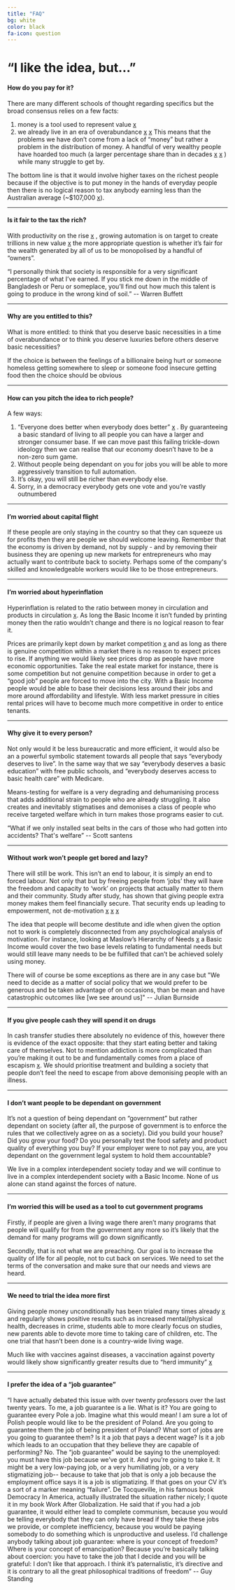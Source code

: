 ```yaml
---
title: "FAQ"
bg: white
color: black
fa-icon: question
---
```


# “I like the idea, but…”

#### How do you pay for it?

There are many different schools of thought regarding specifics but the broad consensus relies on  a few facts:
1. money is a tool used to represent value [x](https://youtu.be/InwVM6s7WoY)
2. we already live in an era of overabundance [x](https://www.domain.com.au/news/empty-homes-the-economic-reasons-behind-investors-keeping-properties-vacant-20170404-gvdc7l/) [x](https://theconversation.com/melbourne-wastes-200-kg-of-food-per-person-a-year-its-time-to-get-serious-60236) 
This means that the problems we have don’t come from a lack of “money” but rather a problem in the distribution of money. A handful of very wealthy people have hoarded too much (a larger percentage share than in decades [x](http://www.chartbookofeconomicinequality.com/inequality-by-country/australia/) [x](https://www.youtube.com/watch?v=0XaiP5rTKL0) ) while many struggle to get by. 

The bottom line is that it would involve higher taxes on the richest people because if the objective is to put money in the hands of everyday people then there is no logical reason to tax anybody earning less than the Australian average (~$107,000 [x](https://www.theguardian.com/business/grogonomics/2015/sep/10/australias-rich-are-getting-richer-everyone-else-is-stagnating)).

---

#### Is it fair to the tax the rich?

With productivity on the rise [x](http://www.tradingeconomics.com/australia/productivity) , growing automation is on target to create trillions in new value [x](http://www.mckinsey.com/global-themes/digital-disruption/harnessing-automation-for-a-future-that-works) the more appropriate question is whether it’s fair for the wealth generated by all of us to be monopolised by a handful of “owners”. 

“I personally think that society is responsible for a very significant percentage of what I’ve earned. If you stick me down in the middle of Bangladesh or Peru or someplace, you’ll find out how much this talent is going to produce in the wrong kind of soil.” -- Warren Buffett

---

#### Why are you entitled to this? 

What is more entitled: to think that you deserve basic necessities in a time of overabundance or to think you deserve luxuries before others deserve basic necessities? 

If the choice is between the feelings of a billionaire being hurt or someone homeless getting somewhere to sleep or someone food insecure getting food then the choice should be obvious

---

#### How can you pitch the idea to rich people? 

A few ways:
1. “Everyone does better when everybody does better” [x](https://www.washingtonpost.com/news/post-nation/wp/2016/03/21/why-a-rockerfeller-a-disney-and-other-millionaires-want-a-tax-hike-on-themselves/) . By guaranteeing a basic standard of living to all people you can have a larger and stronger consumer base. If we can move past this failing trickle-down ideology then we can realise that our economy doesn’t have to be a non-zero sum game.
2. Without people being dependant on you for jobs you will be able to more aggressively transition to full automation.
3. It’s okay, you will still be richer than everybody else.
4. Sorry, in a democracy everybody gets one vote and you’re vastly outnumbered

---

#### I’m worried about capital flight

If these people are only staying in the country so that they can squeeze us for profits then they are people we should welcome leaving. Remember that the economy is driven by demand, not by supply - and by removing their business they are opening up new markets for entrepreneurs who may actually want to contribute back to society. Perhaps some of the company's skilled and knowledgeable workers would like to be those entrepreneurs.

---

#### I’m worried about hyperinflation

Hyperinflation is related to the ratio between money in circulation and products in circulation [x](https://www.youtube.com/watch?v=afWqKcqntfs). As long the Basic Income it isn’t funded by printing money then the ratio wouldn’t change and there is no logical reason to fear it.

Prices are primarily kept down by market competition [x](https://en.wikipedia.org/wiki/Competition_(economics)) and as long as there is genuine competition within a market there is no reason to expect prices to rise. If anything we would likely see prices drop as people have more economic opportunities. Take the real estate market for instance, there is some competition but not genuine competition because in order to get a “good job” people are forced to move into the city. With a Basic Income people would be able to base their decisions less around their jobs and more around affordability and lifestyle. With less market pressure in cities rental prices will have to become much more competitive in order to entice tenants. 

---

#### Why give it to every person?

Not only would it be less bureaucratic and more efficient, it would also be an a powerful symbolic statement towards all people that says “everybody deserves to live”. In the same way that we say “everybody deserves a basic education” with free public schools, and “everybody deserves access to basic health care” with Medicare. 

Means-testing for welfare is a very degrading and dehumanising process that adds additional strain to people who are already struggling. It also creates and inevitably stigmatises and demonises a class of people who receive targeted welfare which in turn makes those programs easier to cut. 

“What if we only installed seat belts in the cars of those who had gotten into accidents? That's welfare” -- Scott santens

---

#### Without work won’t people get bored and lazy?

There will still be work. This isn’t an end to labour, it is simply an end to forced labour. Not only that but by freeing people from ‘jobs’ they will have the freedom and capacity to ‘work’ on projects that actually matter to them and their community. Study after study, has shown that giving people extra money makes them feel financially secure. That security ends up leading to empowerment, not de-motivation [x](http://www.techinsider.io/sam-altman-praises-basic-income-on-freakonomics-podcast-2016-4) [x](http://economics.mit.edu/files/10849) [x](http://www1.worldbank.org/prem/poverty/ie/dime_papers/1082.pdf)

The idea that people will become destitute and idle when given the option not to work is completely disconnected from any psychological analysis of motivation. For instance, looking at Maslow’s Hierarchy of Needs [x](https://en.wikipedia.org/wiki/Maslow%27s_hierarchy_of_needs) a Basic Income would cover the two base levels relating to fundamental needs but would still leave many needs to be be fulfilled that can’t be achieved solely using money. 

There will of course be some exceptions as there are in any case but "We need to decide as a matter of social policy that we would prefer to be generous and be taken advantage of on occasions, than be mean and have catastrophic outcomes like [we see around us]" -- Julian Burnside

---

#### If you give people cash they will spend it on drugs

In cash transfer studies there absolutely no evidence of this, however there is evidence of the exact opposite: that they start eating better and taking care of themselves.
Not to mention addiction is more complicated than you’re making it out to be and fundamentally comes from a place of escapism [x](https://www.youtube.com/watch?v=PY9DcIMGxMs). We should prioritise treatment and building a society that people don’t feel the need to escape from above demonising people with an illness.

---

#### I don’t want people to be dependant on government

It’s not a question of being dependant on “government” but rather dependant on society (after all, the purpose of government is to enforce the rules that we collectively agree on as a society). Did you build your house? Did you grow your food? Do you personally test the food safety and product quality of everything you buy? If your employer were to not pay you, are you dependant on the government legal system to hold them accountable? 

We live in a complex interdependent society today and we will continue to live in a complex interdependent society with a Basic Income. None of us alone can stand against the forces of nature. 

---

#### I’m worried this will be used as a tool to cut government programs

Firstly, if people are given a living wage there aren’t many programs that people will qualify for from the government any more so it’s likely that the demand for many programs will go down significantly.

Secondly, that is not what we are preaching. Our goal is to increase the quality of life for all people, not to cut back on services. We need to set the terms of the conversation and make sure that our needs and views are heard.

---

#### We need to trial the idea more first

Giving people money unconditionally has been trialed many times already [x](https://www.reddit.com/r/BasicIncome/wiki/index#wiki_that.27s_all_very_well.2C_but_where.27s_the_evidence.3F) and regularly shows positive results such as increased mental/physical health, decreases in crime, students able to more clearly focus on studies, new parents able to devote more time to taking care of children, etc. The one trial that hasn’t been done is a country-wide living wage. 

Much like with vaccines against diseases, a vaccination against poverty would likely show significantly greater results due to “herd immunity” [x](https://www.theguardian.com/society/ng-interactive/2015/feb/05/-sp-watch-how-measles-outbreak-spreads-when-kids-get-vaccinated) 

---

#### I prefer the idea of a “job guarantee”

“I have actually debated this issue with over twenty professors over the last twenty years. To me, a job guarantee is a lie. What is it? You are going to guarantee every Pole a job. Imagine what this would mean! I am sure a lot of Polish people would like to be the president of Poland. Are you going to guarantee them the job of being president of Poland? What sort of jobs are you going to guarantee them? Is it a job that pays a decent wage? Is it a job which leads to an occupation that they believe they are capable of performing? No. The “job guarantee” would be saying to the unemployed: you must have this job because we’ve got it. And you’re going to take it. It might be a very low-paying job, or a very humiliating job, or a very stigmatizing job-- because to take that job that is only a job because the employment office says it is a job is stigmatizing. If that goes on your CV it’s a sort of a marker meaning “failure”. De Tocqueville, in his famous book Democracy In America, actually illustrated the situation rather nicely; I quote it in my book Work After Globalization. He said that if you had a job guarantee, it would either lead to complete communism, because you would be telling everybody that they can only have bread if they take these jobs we provide, or complete inefficiency, because you would be paying somebody to do something which is unproductive and useless. I’d challenge anybody talking about job guarantee: where is your concept of freedom? Where is your concept of emancipation? Because you’re basically talking about coercion: you have to take the job that I decide and you will be grateful: I don’t like that approach. I think it’s paternalistic, it’s directive and it is contrary to all the great philosophical traditions of freedom” -- Guy Standing
